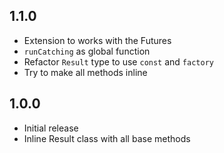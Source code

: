## 1.1.0

- Extension to works with the Futures
- `runCatching` as global function
- Refactor `Result` type to use `const` and `factory`
- Try to make all methods inline

## 1.0.0

- Initial release
- Inline Result class with all base methods